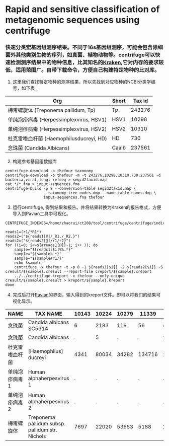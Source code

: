 # Rapid and sensitive classification of metagenomic sequences using centrifuge

### 快速分类宏基因组测序结果。不同于16s基因组测序，可能会包含除细菌外其他类别生物的序列，如真菌、植物动物等。centrifuge可以快速检测测序结果中的物种信息，比其知名的[Kraken](https://ccb.jhu.edu/software/kraken/),它对内存的要求较低，适用范围广。自带下载命令，方便自己构建特定物种的比对库。

1. 这里我们查找特定物种的测序结果，所以先找到对应物种的NCBI分类学编号，如下表：

| Org                                     | Short | Tax id |
|-----------------------------------------|-------|--------|
| 梅毒螺旋体 (Treponema pallidum, Tp)       | Tp    | 243276 |
| 单纯泡疹病毒 (Herpessimplexvirus, HSV1)   | HSV1  | 10298  |
| 单纯泡疹病毒 (Herpessimplexvirus, HSV2)   | HSV2  | 10310  |
| 杜克雷嗜血杆菌 (Haemophilusducreyi, HD)   | HD    | 730    |
| 念珠菌 (Candida Albicans)                | Caalb | 237561 |

2. 构建参考基因组数据库

``` SH
centrifuge-download -o thefour taxonomy
centrifuge-download -o thefour -m -t 243276,10298,10310,730,237561 -d bacteria,viral,fungi refseq > seqid2taxid.map
cat */*.fna > input-sequences.fna
centrifuge-build -p 8 --conversion-table seqid2taxid.map \
                 --taxonomy-tree nodes.dmp --name-table names.dmp \
                 input-sequences.fna thefour

```

3. 运行centrifuge, 得到结果和报告。并将结果转换为Kraken的报告格式，方便导入到Pavian工具中可视化。

``` SH
CENTRIFUGE_INDEXES=/home/zhaorui/ct208/tool/centrifuge/centrifuge/indices/thefour

reads1=(r1/*R1*)
reads2=("${reads1[@]/_R1./_R2.}")
reads2=("${reads2[@]/r1/r2}")
for ((i=0; i<=${#reads1[@]}-1; i++ )); do
    sample="${reads1[$i]%%.*}"
    sample="${sample%_*}"
    sample="${sample#r1/}"
    echo $sample
    centrifuge -x thefour -t -p 8 -1 ${reads1[$i]} -2 ${reads2[$i]} -S cresult/${sample}.cresult --report-file creport/${sample}.creport
    ../../centrifuge-kreport -x thefour --only-unique cresult/${sample}.cresult > kreport/${sample}.kreport
done

```

4. 完成后打开[Pavian](https://ccb.jhu.edu/software/centrifuge/Pavian)的界面，输入得到的kreport文件。即可以将我们的结果可视化显示。

| NAME           | TAX NAME                                        | 10143 | 10224 | 10279 | 11339  | 11358  |
|----------------|-------------------------------------------------|-------|-------|-------|--------|--------|
| 念珠菌         | Candida albicans SC5314                         | 6     | 2183  | 119   | 56     | 4784   |
| 念珠菌         | Candida albicans                                | .     | 5     | .     | .      | 11     |
| 杜克雷嗜血杆菌 | [Haemophilus] ducreyi                           | 4341  | 80034 | 34282 | 134716 | 131988 |
| 单纯泡疹病毒1  | Human alphaherpesvirus 1                        | .     | .     | .     | .      | .      |
| 单纯泡疹病毒2  | Human alphaherpesvirus 2                        | .     | .     | .     | .      | .      |
| 梅毒螺旋体     | Treponema pallidum subsp. pallidum str. Nichols | 7697  | 22020 | 53653 | 5188   | 2010   |


